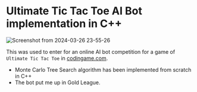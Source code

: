 # Ultimate Tic Tac Toe AI Bot implementation in C++
![Screenshot from 2024-03-26 23-55-26](https://github.com/chanyoungs/Ultimate-Tic-Tac-Toe-CPP/assets/25454478/fb75d560-6e92-4ee7-b4ca-eff76f4c9cc8)

This was used to enter for an online AI bot competition for a game of `Ultimate Tic Tac Toe` in [codingame.com](https://www.codingame.com/multiplayer/bot-programming/tic-tac-toe).
- Monte Carlo Tree Search algorithm has been implemented from scratch in C++
- The bot put me up in Gold League.
